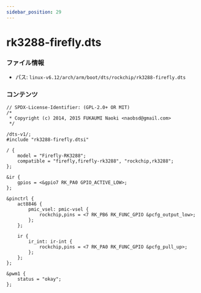 ```yaml
---
sidebar_position: 29
---
```

# rk3288-firefly.dts

### ファイル情報

- パス: `linux-v6.12/arch/arm/boot/dts/rockchip/rk3288-firefly.dts`

### コンテンツ

```dts
// SPDX-License-Identifier: (GPL-2.0+ OR MIT)
/*
 * Copyright (c) 2014, 2015 FUKAUMI Naoki <naobsd@gmail.com>
 */

/dts-v1/;
#include "rk3288-firefly.dtsi"

/ {
	model = "Firefly-RK3288";
	compatible = "firefly,firefly-rk3288", "rockchip,rk3288";
};

&ir {
	gpios = <&gpio7 RK_PA0 GPIO_ACTIVE_LOW>;
};

&pinctrl {
	act8846 {
		pmic_vsel: pmic-vsel {
			rockchip,pins = <7 RK_PB6 RK_FUNC_GPIO &pcfg_output_low>;
		};
	};

	ir {
		ir_int: ir-int {
			rockchip,pins = <7 RK_PA0 RK_FUNC_GPIO &pcfg_pull_up>;
		};
	};
};

&pwm1 {
	status = "okay";
};

```
